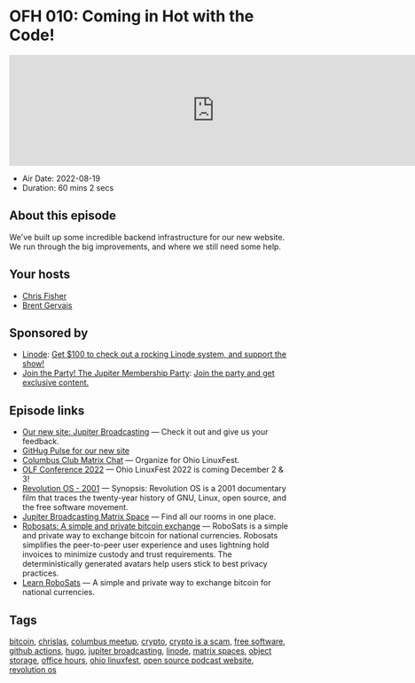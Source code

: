 # OFH 010: Coming in Hot with the Code!

<iframe src="https://player.fireside.fm/v2/MkcqFyfv+mGejkxxX?theme=dark" width="740" height="200" frameborder="0" scrolling="no"></iframe>

* Air Date: 2022-08-19
* Duration: 60 mins 2 secs

## About this episode

We've built up some incredible backend infrastructure for our new website. We run through the big improvements, and where we still need some help.

## Your hosts
* [Chris Fisher](https://www.officehours.hair//hosts/chrislas)
* [Brent Gervais](https://www.officehours.hair//hosts/brentgervais)

## Sponsored by

  * [Linode](https://linode.com/jupiter): [Get $100 to check out a rocking Linode system, and support the show!](https://linode.com/jupiter)
  * [Join the Party! The Jupiter Membership Party](https://www.jupiter.party/): [Join the party and get exclusive content. ](https://www.jupiter.party/)



## Episode links

  * [Our new site: Jupiter Broadcasting](https://new.jupiterbroadcasting.com/ "Our new site: Jupiter Broadcasting") — Check it out and give us your feedback.
  * [GitHug Pulse for our new site](https://github.com/JupiterBroadcasting/jupiterbroadcasting.com/pulse/monthly "GitHug Pulse for our new site")
  * [Columbus Club Matrix Chat](https://bit.ly/columbusclub "Columbus Club Matrix Chat") — Organize for Ohio LinuxFest.
  * [OLF Conference 2022](https://olfconference.org/ "OLF Conference 2022") — Ohio LinuxFest 2022 is coming December 2 & 3!
  * [Revolution OS - 2001](https://www.youtube.com/watch?v=Eluzi70O-P4 "Revolution OS - 2001") — Synopsis: Revolution OS is a 2001 documentary film that traces the twenty-year history of GNU, Linux, open source, and the free software movement.
  * [Jupiter Broadcasting Matrix Space](https://bit.ly/jupitercolony "Jupiter Broadcasting Matrix Space") — Find all our rooms in one place.
  * [Robosats: A simple and private bitcoin exchange](https://github.com/Reckless-Satoshi/robosats "Robosats: A simple and private bitcoin exchange") — RoboSats is a simple and private way to exchange bitcoin for national currencies. Robosats simplifies the peer-to-peer user experience and uses lightning hold invoices to minimize custody and trust requirements. The deterministically generated avatars help users stick to best privacy practices.
  * [Learn RoboSats](https://learn.robosats.com/ "Learn RoboSats") — A simple and private way to exchange bitcoin for national currencies.



## Tags

[bitcoin](https://www.officehours.hair//tags/bitcoin), [chrislas](https://www.officehours.hair//tags/chrislas), [columbus meetup](https://www.officehours.hair//tags/columbus%20meetup), [crypto](https://www.officehours.hair//tags/crypto), [crypto is a scam](https://www.officehours.hair//tags/crypto%20is%20a%20scam), [free software](https://www.officehours.hair//tags/free%20software), [github actions](https://www.officehours.hair//tags/github%20actions), [hugo](https://www.officehours.hair//tags/hugo), [jupiter broadcasting](https://www.officehours.hair//tags/jupiter%20broadcasting), [linode](https://www.officehours.hair//tags/linode), [matrix spaces](https://www.officehours.hair//tags/matrix%20spaces), [object storage](https://www.officehours.hair//tags/object%20storage), [office hours](https://www.officehours.hair//tags/office%20hours), [ohio linuxfest](https://www.officehours.hair//tags/ohio%20linuxfest), [open source podcast website](https://www.officehours.hair//tags/open%20source%20podcast%20website), [revolution os](https://www.officehours.hair//tags/revolution%20os)
